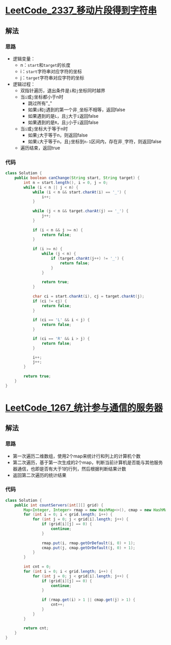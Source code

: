 # [LeetCode_2337_移动片段得到字符串](https://leetcode.cn/problems/move-pieces-to-obtain-a-string/)
## 解法
### 思路
- 逻辑变量：
  - n：`start`和`target`的长度
  - i：`start`字符串对应字符的坐标
  - j：`target`字符串对应字符的坐标
- 逻辑过程：
  - 双指针遍历，退出条件是`i`和`j`坐标同时越界
  - 当`i`或`j`坐标都小于n时
    - 跳过所有"_"
    - 如果`i`和`j`遇到的第一个非`_`坐标不相等，返回false
    - 如果遇到的是`L`，且`j`大于`i`返回false
    - 如果遇到的是`R`，且`j`小于`i`返回false
  - 当`i`或`j`坐标大于等于n时
    - 如果`j`大于等于n，则返回false
    - 如果`i`大于等于n，且`j`坐标到`n-1`区间内，存在非`_`字符，则返回false
  - 遍历结束，返回true
### 代码
```java
class Solution {
    public boolean canChange(String start, String target) {
        int n = start.length(), i = 0, j = 0;
        while (i < n || j < n) {
            while (i < n && start.charAt(i) == '_') {
                i++;
            }
            
            while (j < n && target.charAt(j) == '_') {
                j++;
            }
            
            if (i < n && j >= n) {
                return false;
            }
            
            if (i >= n) {
                while (j < n) {
                    if (target.charAt(j++) != '_') {
                        return false;
                    }
                }
                
                return true;
            }
            
            char ci = start.charAt(i), cj = target.charAt(j);
            if (ci != cj) {
                return false;
            }
            
            if (ci == 'L' && i < j) {
                return false;
            }

            if (ci == 'R' && i > j) {
                return false;
            }

            i++;
            j++;
        }
        
        return true;
    }
}
```
# [LeetCode_1267_统计参与通信的服务器](https://leetcode.cn/problems/count-servers-that-communicate/)
## 解法
### 思路
- 第一次遍历二维数组，使用2个map来统计行和列上的计算机个数
- 第二次遍历，基于第一次生成的2个map，判断当前计算机是否能与其他服务器通信，也即是否有大于1的行列，然后根据判断结果计数
- 返回第二次遍历的统计结果
### 代码
```java
class Solution {
    public int countServers(int[][] grid) {
        Map<Integer, Integer> rmap = new HashMap<>(), cmap = new HashMap<>();
        for (int i = 0; i < grid.length; i++) {
            for (int j = 0; j < grid[i].length; j++) {
                if (grid[i][j] == 0) {
                    continue;
                }
                
                rmap.put(i, rmap.getOrDefault(i, 0) + 1);
                cmap.put(j, cmap.getOrDefault(j, 0) + 1);
            }
        }
        
        int cnt = 0;
        for (int i = 0; i < grid.length; i++) {
            for (int j = 0; j < grid[i].length; j++) {
                if (grid[i][j] == 0) {
                    continue;
                }
                
                if (rmap.get(i) > 1 || cmap.get(j) > 1) {
                    cnt++;
                }
            }
        }
        
        return cnt;
    }
}
```